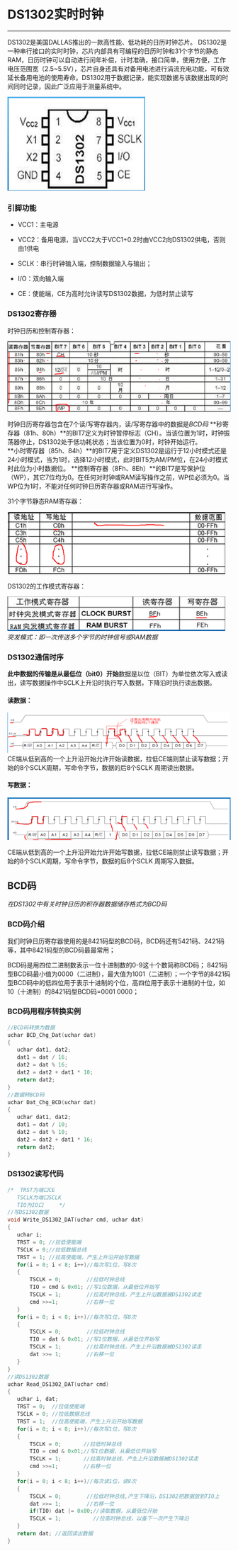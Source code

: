 # DS1302实时时钟

----

DS1302是美国DALLAS推出的一款高性能、低功耗的日历时钟芯片。 DS1302是一种串行接口的实时时钟，芯片内部具有可编程的日历时钟和31个字节的静态RAM，日历时钟可以自动进行闰年补偿，计时准确，接口简单，使用方便，工作电压范围宽（2.5~5.5V），芯片自身还具有对备用电池进行涓流充电功能，可有效延长备用电池的使用寿命。DS1302用于数据记录，能实现数据与该数据出现的时间同时记录，因此广泛应用于测量系统中。

![image-20200219120212664](./DS1302.assets/image-20200219120212664.png)

### 引脚功能

- VCC1：主电源

- VCC2：备用电源，当VCC2大于VCC1+0.2时由VCC2向DS1302供电，否则由1供电

- SCLK：串行时钟输入端，控制数据输入与输出；

- I/O：双向输入端

- CE：使能端，CE为高时允许读写DS1302数据，为低时禁止读写  

### DS1302寄存器  

时钟日历和控制寄存器：  

![image-20200219122105627](DS1302.assets/image-20200219122105627.png)

时钟日历寄存器包含在7个读/写寄存器内，读/写寄存器中的数据是*BCD码*
**秒寄存器（81h、80h）**的BIT7定义为时钟暂停标志（CH）。当该位置为1时，时钟振荡器停止，DS1302处于低功耗状态；当该位置为0时，时钟开始运行。  
**小时寄存器（85h、84h）**的BIT7用于定义DS1302是运行于12小时模式还是24小时模式，当为1时，选择12小时模式，此时BIT5为AM/PM位，在24小时模式时此位为小时数据位。
**控制寄存器（8Fh、8Eh）**的BIT7是写保护位（WP），其它7位均为0。在任何对时钟或RAM读写操作之前，WP位必须为0。当WP位为1时，不能对任何时钟日历寄存器或RAM进行写操作。

31个字节静态RAM寄存器：

![image-20200219122842575](DS1302.assets/image-20200219122842575.png)

DS1302的工作模式寄存器：

![image-20200219123034363](DS1302.assets/image-20200219123034363.png)
*突发模式：即一次传送多个字节的时钟信号或RAM数据*

### DS1302通信时序

**此中数据的传输是从最低位（bit0）开始**数据是以位（BIT）为单位依次写入或读出，读写数据操作中SCLK上升沿时执行写入数据，下降沿时执行读出数据。
#### 读数据：
![image-20200219150259019](DS1302.assets/image-20200219150259019.png)
CE端从低到高的一个上升沿开始允许开始读数据，拉低CE端则禁止读写数据；开始的8个SCLK周期，写命令字节，数据的后8个SCLK 周期读出数据。

#### 写数据：
![image-20200219150317301](DS1302.assets/image-20200219150317301.png)

CE端从低到高的一个上升沿开始允许开始写数据，拉低CE端则禁止读写数据；开始的8个SCLK周期，写命令字节，数据的后8个SCLK 周期写入数据。

## BCD码

*在DS1302中有关时钟日历的积存器数据储存格式为BCD码*

### BCD码介绍

我们时钟日历寄存器使用的是8421码型的BCD码，BCD码还有5421码、2421码等，其中8421码型的BCD码最最常用；

BCD码是用四位二进制数表示一位十进制数的0-9这十个数简称BCD码；               8421码型BCD码最小值为0000（二进制），最大值为1001（二进制）；一个字节的8421码型BCD码中的低四位用于表示十进制的个位，高四位用于表示十进制的十位，如10（十进制）的8421码型BCD码=0001 0000；

### BCD码用程序转换实例

 ```cpp
//BCD码转换为数据
uchar BCD_Chg_Dat(uchar dat)
{
	uchar dat1, dat2;
	dat1 = dat / 16;
	dat2 = dat % 16;
	dat2 = dat2 + dat1 * 10;
	return dat2;
}
//数据转BCD码
uchar Dat_Chg_BCD(uchar dat)
{
	uchar dat1, dat2;
	dat1 = dat / 10;
	dat2 = dat % 10;
	dat2 = dat2 + dat1 * 16;
	return dat2;
}
 ```

### DS1302读写代码

 ```cpp
/*	TRST为端口CE
	TSCLK为端口SCLK
	TIO为IO口		*/
//写DS1302数据
void Write_DS1302_DAT(uchar cmd, uchar dat)
{
	uchar i;
	TRST = 0; //拉低使能端
	TSCLK = 0;//拉低数据总线
	TRST = 1; //拉高使能端，产生上升沿开始写数据
	for(i = 0; i < 8; i++)//每次写1位，写8次
	{
		TSCLK = 0;		  //拉低时钟总线
		TIO = cmd & 0x01; //写1位数据，从最低位开始写
		TSCLK = 1;		  //拉高时钟总线，产生上升沿数据被DS1302读走
		cmd >>=1;		  //右移一位
	}
	for(i = 0; i < 8; i++)//每次写1位，写8次
	{
		TSCLK = 0;		  //拉低时钟总线
		TIO = dat & 0x01; //写1位数据，从最低位开始写
		TSCLK = 1;		  //拉高时钟总线，产生上升沿数据被DS1302读走
		dat >>= 1;		  //右移一位
	}
}
//读DS1302数据
uchar Read_DS1302_DAT(uchar cmd)
{
	uchar i, dat;
	TRST = 0;  //拉低使能端
	TSCLK = 0; //拉低数据总线
	TRST = 1;  //拉高使能端，产生上升沿开始写数据
	for(i = 0; i < 8; i++)//每次写1位，写8次
	{
		TSCLK = 0;		 //拉低时钟总线
		TIO = cmd & 0x01;//写1位数据，从最低位开始写
		TSCLK = 1;		 //拉高时钟总线，产生上升沿数据被DS1302读走
		cmd >>=1;		 //右移一位
	}
	for(i = 0; i < 8; i++)//每次读1位，读8次
	{
		TSCLK = 0;		  //拉低时钟总线,产生下降沿，DS1302把数据放到TIO上
		dat >>= 1;		  //右移一位
		if(TIO)	dat |= 0x80;//读取数据，从最低位开始
		TSCLK = 1;			//拉高时钟总线，以备下一次产生下降沿
	}
	return dat;	//返回读出数据
}

 ```


